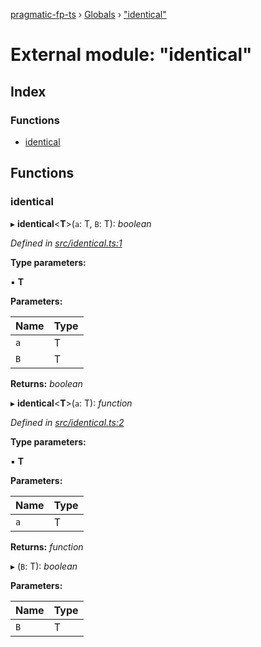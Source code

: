 [pragmatic-fp-ts](../README.md) › [Globals](../globals.md) › ["identical"](_identical_.md)

# External module: "identical"

## Index

### Functions

* [identical](_identical_.md#identical)

## Functions

###  identical

▸ **identical**<**T**>(`a`: T, `B`: T): *boolean*

*Defined in [src/identical.ts:1](https://github.com/hermann-p/pragmatic-fp-ts/blob/ff16101/src/identical.ts#L1)*

**Type parameters:**

▪ **T**

**Parameters:**

Name | Type |
------ | ------ |
`a` | T |
`B` | T |

**Returns:** *boolean*

▸ **identical**<**T**>(`a`: T): *function*

*Defined in [src/identical.ts:2](https://github.com/hermann-p/pragmatic-fp-ts/blob/ff16101/src/identical.ts#L2)*

**Type parameters:**

▪ **T**

**Parameters:**

Name | Type |
------ | ------ |
`a` | T |

**Returns:** *function*

▸ (`B`: T): *boolean*

**Parameters:**

Name | Type |
------ | ------ |
`B` | T |
